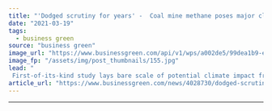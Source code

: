 ```yaml
---
title: "'Dodged scrutiny for years' -  Coal mine methane poses major climate threat, study claims"
date: "2021-03-19"
tags: 
  - business green
source: "business green"
image_url: "https://www.businessgreen.com/api/v1/wps/a002de5/99dea1b9-e240-4001-bd9d-ae6209f4b72e/4/iw-stock-coal-mining-003-185x114.jpg"
image_fp: "/assets/img/post_thumbnails/155.jpg"
lead: "
 First-of-its-kind study lays bare scale of potential climate impact from hundreds of new coal mines planned worldwide ..."
article_url: "https://www.businessgreen.com/news/4028730/dodged-scrutiny-coal-methane-poses-major-climate-threat-study-claims"
---
```


---
